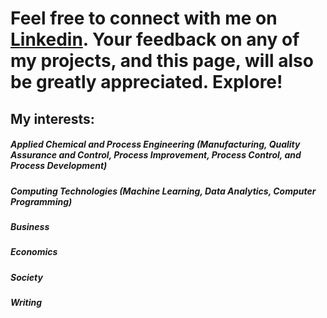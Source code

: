 # Feel free to connect with me on [Linkedin](https://www.linkedin.com/in/lamideogundeji/). Your feedback on any of my projects, and this page, will also be greatly appreciated. Explore!

## My interests: 
  ##### Applied Chemical and Process Engineering (Manufacturing, Quality Assurance and Control, Process Improvement, Process Control, and Process Development)
  ##### Computing Technologies (Machine Learning, Data Analytics, Computer Programming)
  ##### Business
  ##### Economics
  ##### Society
  ##### Writing

